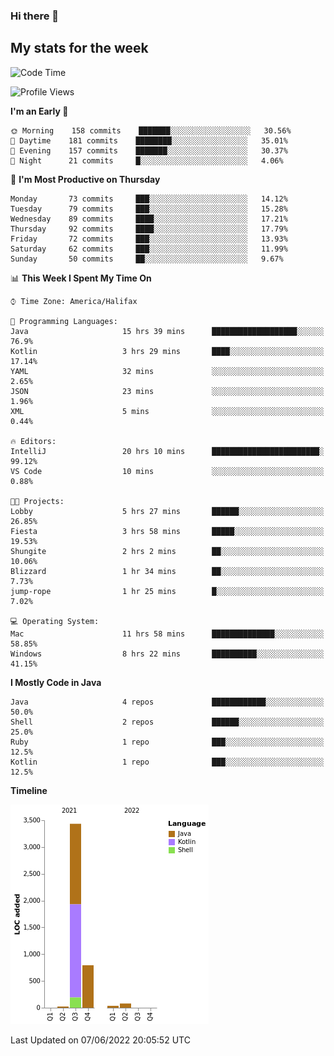 ### Hi there 👋

## My stats for the week
<!--START_SECTION:waka-->
![Code Time](http://img.shields.io/badge/Code%20Time-252%20hrs%2019%20mins-blue)

![Profile Views](http://img.shields.io/badge/Profile%20Views-0-blue)

**I'm an Early 🐤** 

```text
🌞 Morning    158 commits    ███████░░░░░░░░░░░░░░░░░░   30.56% 
🌆 Daytime    181 commits    ████████░░░░░░░░░░░░░░░░░   35.01% 
🌃 Evening    157 commits    ███████░░░░░░░░░░░░░░░░░░   30.37% 
🌙 Night      21 commits     █░░░░░░░░░░░░░░░░░░░░░░░░   4.06%

```
📅 **I'm Most Productive on Thursday** 

```text
Monday       73 commits     ███░░░░░░░░░░░░░░░░░░░░░░   14.12% 
Tuesday      79 commits     ███░░░░░░░░░░░░░░░░░░░░░░   15.28% 
Wednesday    89 commits     ████░░░░░░░░░░░░░░░░░░░░░   17.21% 
Thursday     92 commits     ████░░░░░░░░░░░░░░░░░░░░░   17.79% 
Friday       72 commits     ███░░░░░░░░░░░░░░░░░░░░░░   13.93% 
Saturday     62 commits     ███░░░░░░░░░░░░░░░░░░░░░░   11.99% 
Sunday       50 commits     ██░░░░░░░░░░░░░░░░░░░░░░░   9.67%

```


📊 **This Week I Spent My Time On** 

```text
⌚︎ Time Zone: America/Halifax

💬 Programming Languages: 
Java                     15 hrs 39 mins      ███████████████████░░░░░░   76.9% 
Kotlin                   3 hrs 29 mins       ████░░░░░░░░░░░░░░░░░░░░░   17.14% 
YAML                     32 mins             ░░░░░░░░░░░░░░░░░░░░░░░░░   2.65% 
JSON                     23 mins             ░░░░░░░░░░░░░░░░░░░░░░░░░   1.96% 
XML                      5 mins              ░░░░░░░░░░░░░░░░░░░░░░░░░   0.44%

🔥 Editors: 
IntelliJ                 20 hrs 10 mins      ████████████████████████░   99.12% 
VS Code                  10 mins             ░░░░░░░░░░░░░░░░░░░░░░░░░   0.88%

🐱‍💻 Projects: 
Lobby                    5 hrs 27 mins       ██████░░░░░░░░░░░░░░░░░░░   26.85% 
Fiesta                   3 hrs 58 mins       █████░░░░░░░░░░░░░░░░░░░░   19.53% 
Shungite                 2 hrs 2 mins        ██░░░░░░░░░░░░░░░░░░░░░░░   10.06% 
Blizzard                 1 hr 34 mins        ██░░░░░░░░░░░░░░░░░░░░░░░   7.73% 
jump-rope                1 hr 25 mins        █░░░░░░░░░░░░░░░░░░░░░░░░   7.02%

💻 Operating System: 
Mac                      11 hrs 58 mins      ██████████████░░░░░░░░░░░   58.85% 
Windows                  8 hrs 22 mins       ██████████░░░░░░░░░░░░░░░   41.15%

```

**I Mostly Code in Java** 

```text
Java                     4 repos             ████████████░░░░░░░░░░░░░   50.0% 
Shell                    2 repos             ██████░░░░░░░░░░░░░░░░░░░   25.0% 
Ruby                     1 repo              ███░░░░░░░░░░░░░░░░░░░░░░   12.5% 
Kotlin                   1 repo              ███░░░░░░░░░░░░░░░░░░░░░░   12.5%

```


**Timeline**

![Chart not found](https://raw.githubusercontent.com/lyndseyy/lyndseyy/main/charts/bar_graph.png) 


 Last Updated on 07/06/2022 20:05:52 UTC
<!--END_SECTION:waka-->